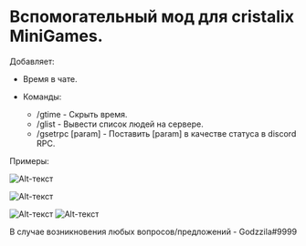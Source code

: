# Вспомогательный мод для cristalix MiniGames.

Добавляет:

- Время в чате.


- Команды:
    - /gtime - Скрыть время.
    - /glist - Вывести список людей на сервере.
    - /gsetrpc [param] - Поставить [param] в качестве статуса в discord RPC.


Примеры:

![Alt-текст](https://i.imgur.com/zWOwKMp.png "Время")

![Alt-текст](https://i.imgur.com/a74lusW.png "glist")

![Alt-текст](https://i.imgur.com/i8fNzMe.png "gsetrpc")
![Alt-текст](https://i.imgur.com/9q2Lp4q.png "gsetrpc")


В случае возникновения любых вопросов/предложений - Godzzila#9999
